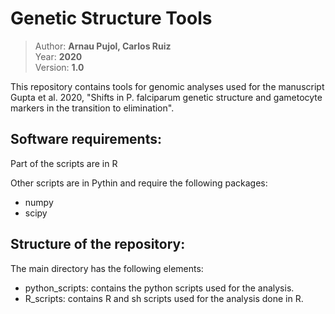 # Genetic Structure Tools

> Author: **Arnau Pujol, Carlos Ruiz**  
> Year: **2020**  
> Version: **1.0**  



This repository contains tools for genomic analyses used for the manuscript Gupta et al. 2020, "Shifts in P. falciparum genetic structure and gametocyte markers in the transition to elimination".

Software requirements:
----------------------

Part of the scripts are in R

Other scripts are in Pythin and require the following packages:
- numpy
- scipy

Structure of the repository:
----------------------------
The main directory has the following elements:
- python_scripts: contains the python scripts used for the analysis.
- R_scripts: contains R and sh scripts used for the analysis done in R.
